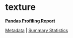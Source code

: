 # texture

[**Pandas Profiling Report**](https://epistasislab.github.io/penn-ml-benchmarks/profile/texture.html)

[Metadata](metadata.yaml) | [Summary Statistics](summary_stats.tsv)

